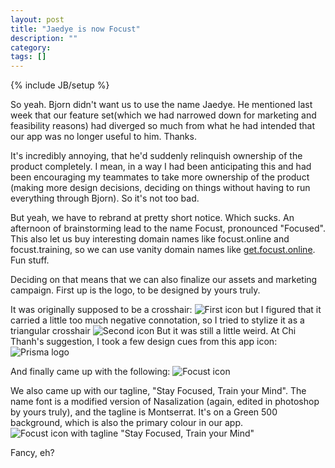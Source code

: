 ```yaml
---
layout: post
title: "Jaedye is now Focust"
description: ""
category:
tags: []
---
```

{% include JB/setup %}

So yeah. Bjorn didn't want us to use the name Jaedye. He mentioned last week that our feature set(which we had narrowed down for marketing and feasibility reasons) had diverged so much from what he had intended that our app was no longer useful to him. Thanks.

It's incredibly annoying, that he'd suddenly relinquish ownership of the product completely. I mean, in a way I had been anticipating this and had been encouraging my teammates to take more ownership of the product (making more design decisions, deciding on things without having to run everything through Bjorn). So it's not too bad.

But yeah, we have to rebrand at pretty short notice. Which sucks. An afternoon of brainstorming lead to the name Focust, pronounced "Focused". This also let us buy interesting domain names like focust.online and focust.training, so we can use vanity domain names like [get.focust.online](get.focust.online). Fun stuff.

Deciding on that means that we can also finalize our assets and marketing campaign. First up is the logo, to be designed by yours truly.

It was originally supposed to be a crosshair:
![First icon](/blog/assets/images/first_logo.jpg)
but I figured that it carried a little too much negative connotation, so I tried to stylize it as a triangular crosshair
![Second icon](/blog/assets/images/second_logo.jpg)
But it was still a little weird. At Chi Thanh's suggestion, I took a few design cues from this app icon:
![Prisma logo](/blog/assets/images/prisma_logo.jpg)

And finally came up with the following:
![Focust icon](/blog/assets/images/focust-icon.png)

We also came up with our tagline, "Stay Focused, Train your Mind". The name font is a modified version of Nasalization (again, edited in photoshop by yours truly), and the tagline is Montserrat. It's on a Green 500 background, which is also the primary colour in our app.
![Focust icon with tagline "Stay Focused, Train your Mind"](/blog/assets/images/focust_logowithtagline.png)

Fancy, eh?
